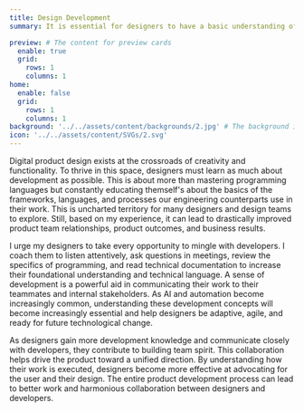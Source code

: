 ```yaml
---
title: Design Development
summary: It is essential for designers to have a basic understanding of development to enhance product outcomes and foster positive team relationships. By engaging with developers, seeking information, and exploring technical documentation, designers can effectively communicate with their colleagues and stakeholders. Strong collaboration between designers and developers is crucial for achieving a shared objective, leading to higher quality work and improved team cohesion.

preview: # The content for preview cards
  enable: true
  grid:
    rows: 1
    columns: 1
home:
  enable: false
  grid:
    rows: 1
    columns: 1
background: '../../assets/content/backgrounds/2.jpg' # The background image used for preview cards
icon: '../../assets/content/SVGs/2.svg'
---
```


Digital product design exists at the crossroads of creativity and functionality. To thrive in this space, designers must learn as much about development as possible. This is about more than mastering programming languages but constantly educating themself's about the basics of the frameworks, languages, and processes our engineering counterparts use in their work. This is uncharted territory for many designers and design teams to explore. Still, based on my experience, it can lead to drastically improved product team relationships, product outcomes, and business results.

I urge my designers to take every opportunity to mingle with developers. I coach them to listen attentively, ask questions in meetings, review the specifics of programming, and read technical documentation to increase their foundational understanding and technical language. A sense of development is a powerful aid in communicating their work to their teammates and internal stakeholders. As AI and automation become increasingly common, understanding these development concepts will become increasingly essential and help designers be adaptive, agile, and ready for future technological change.

As designers gain more development knowledge and communicate closely with developers, they contribute to building team spirit. This collaboration helps drive the product toward a unified direction. By understanding how their work is executed, designers become more effective at advocating for the user and their design. The entire product development process can lead to better work and harmonious collaboration between designers and developers.
